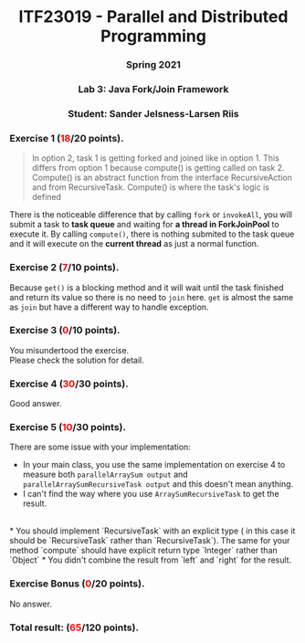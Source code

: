 <h1 align="center"> ITF23019 - Parallel and Distributed Programming </h1>
<h3 align="center"> Spring 2021 </h3>
<h3 align="center"> Lab 3: Java Fork/Join Framework </h3>
<h3 align="center"> Student: Sander Jelsness-Larsen Riis </h3>




### Exercise 1 (<span style="color:red">18</span>/20 points).
<blockquote>
In option 2, task 1 is getting forked and joined like in option 1. This differs from option 1 because compute() is getting called on task 2. Compute() is an abstract function from the interface RecursiveAction and from RecursiveTask. Compute() is where the task's logic is defined
</blockquote>

There is the noticeable difference that by calling `fork` or `invokeAll`, you will submit a task to **task queue** and waiting for **a thread in ForkJoinPool** to execute it. By calling `compute()`, there is nothing submited to the task queue and it will execute on the **current thread** as just a normal function.

### Exercise 2 (<span style="color:red">7</span>/10 points).
Because `get()` is a blocking method and it will wait until the task finished and return its value so there is no need to `join` here. `get` is almost the same as `join` but have a different way to handle exception.

### Exercise 3 (<span style="color:red">0</span>/10 points).
You misundertood the exercise.<br>
Please check the solution for detail. 

### Exercise 4 (<span style="color:red">30</span>/30 points).
Good answer.

### Exercise 5 (<span style="color:red">10</span>/30 points).
There are some issue with your implementation:

* In your main class, you use the same implementation on exercise 4 to measure both `parallelArraySum output` and `parallelArraySumRecursiveTask output` and this doesn't mean anything.<br>
* I can't find the way where you use `ArraySumRecursiveTask` to get the result.
<br>
* You should implement `RecursiveTask` with an explicit type ( in this case it should be `RecursiveTask<Integer>` rather than `RecursiveTask`). The same for your method `compute` should have explicit return type `Integer` rather than `Object`
* You didn't combine the result from `left` and `right` for the result.



### Exercise Bonus (<span style="color:red">0</span>/20 points).
No answer.


### Total result: (<span style="color:red">65</span>/120 points).
